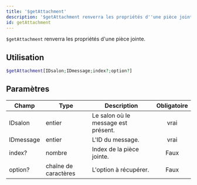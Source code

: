 ```yaml
---
title: '$getAttachment'
description: '$getAttachment renverra les propriétés d''une pièce jointe.'
id: getAttachment
---
```


`$getAttachment` renverra les propriétés d'une pièce jointe.

## Utilisation

```php
$getAttachment[IDsalon;IDmessage;index?;option?]
```

## Paramètres

| Champ     | Type                 | Description                         | Obligatoire |
| --------- | -------------------- | ----------------------------------- |:-----------:|
| IDsalon   | entier               | Le salon où le message est présent. |    vrai     |
| IDmessage | entier               | L'ID du message.                    |    vrai     |
| index?    | nombre               | Index de la pièce jointe.           |    Faux     |
| option?   | chaîne de caractères | L'option à récupérer.               |    Faux     |
